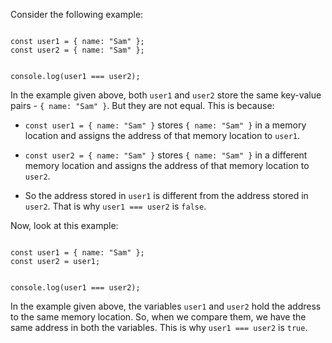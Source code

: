 Consider the following example:

<codeblock language="javascript" type="lesson">
<code>
const user1 = { name: "Sam" };
const user2 = { name: "Sam" };

console.log(user1 === user2);
</code>
</codeblock>

In the example given above,
both `user1` and `user2`
store the same key-value pairs -
`{ name: "Sam" }`.
But they are not equal.
This is because:

- `const user1 = { name: "Sam" }`
  stores `{ name: "Sam" }` in
  a memory location
  and
  assigns the address of that
  memory location to `user1`.

- `const user2 = { name: "Sam" }`
  stores `{ name: "Sam" }` in
  a different memory location
  and
  assigns the address of that
  memory location to `user2`.

- So the address stored in `user1`
  is different from
  the address stored in `user2`.
  That is why `user1 === user2` is `false`.

Now, look at this example:

<codeblock language="javascript" type="lesson">
<code>
const user1 = { name: "Sam" };
const user2 = user1;

console.log(user1 === user2);
</code>
</codeblock>

In the example given above,
the variables `user1` and `user2`
hold the address to the same memory location.
So, when we compare them,
we have the same address
in both the variables.
This is why `user1 === user2` is `true`.
